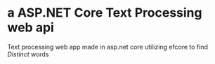 # a ASP.NET Core Text Processing web api
Text processing web app made in asp.net core utilizing efcore to find *Distinct* words
